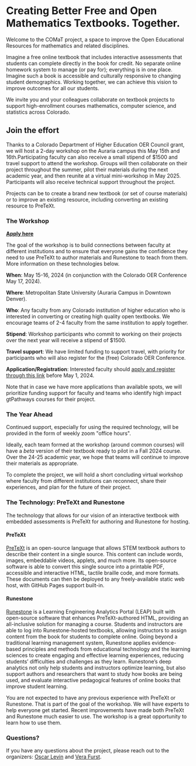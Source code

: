 # Creating Better Free and Open Mathematics Textbooks. Together.

Welcome to the COMaT project, a space to improve the Open Educational Resources for mathematics and related disciplines.

Imagine a free online textbook that includes interactive assessments that students can complete directly in the book for credit.  No separate online homework system to manage (or pay for); everything is in one place.  Imagine such a book is accessible and culturally responsive to changing student demographics.  Working together, we can achieve this vision to improve outcomes for all our students.

We invite you and your colleagues collaborate on textbook projects to support high-enrollment courses mathematics, computer science, and statistics across Colorado.  

## Join the effort

Thanks to a Colorado Department of Higher Education OER Council grant, we will host a 2-day workshop on the Auraria campus this May 15th and 16th.Participating faculty can also receive a small stipend of $1500 and travel support to attend the workshop.  Groups will then collaborate on their project throughout the summer, pilot their materials during the next academic year, and then reunite at a virtual mini-workshop in May 2025.  Participants will also receive technical support throughout the project.

Projects can be to create a brand new textbook (or set of course materials) or to improve an existing resource, including converting an existing resource to PreTeXt.

### The Workshop

**[Apply here](https://forms.gle/REwa2ZYcuWmFVKTq7)**

The goal of the workshop is to build connections between faculty at different institutions and to ensure that everyone gains the confidence they need to use PreTeXt to author materials and Runestone to teach from them.  More information on these technologies below.

**When**: May 15-16, 2024 (in conjunction with the Colorado OER Conference May 17, 2024).

**Where**: Metropolitan State University (Auraria Campus in Downtown Denver).

**Who**: Any faculty from any Colorado institution of higher education who is interested in converting or creating high quality open textbooks.  We encourage teams of 2-4 faculty from the same institution to apply together.

**Stipend**: Workshop participants who commit to working on their projects over the next year will receive a stipend of $1500.

**Travel support**: We have limited funding to support travel, with priority for participants who will also register for the (free) Colorado OER Conference.

**Application/Registration**: Interested faculty should [apply and register through this link](https://forms.gle/REwa2ZYcuWmFVKTq7) before May 1, 2024.

Note that in case we have more applications than available spots, we will prioritize funding support for faculty and teams who identify high impact gtPathways courses for their project.

### The Year Ahead

Continued support, especially for using the required technology, will be provided in the form of weekly zoom "office hours".  

Ideally, each team formed at the workshop (around common courses) will have a *beta* version of their textbook ready to pilot in a Fall 2024 course. Over the 24-25 academic year, we hope that teams will continue to improve their materials as appropriate.

To complete the project, we will hold a short concluding virtual workshop where faculty from different institutions can reconnect, share their experiences, and plan for the future of their project.

### The Technology: PreTeXt and Runestone

The technology that allows for our vision of an interactive textbook with embedded assessments is PreTeXt for authoring and Runestone for hosting.  

#### PreTeXt

[PreTeXt](https://pretextbook.org/) is an open-source language that allows STEM textbook authors to describe their content in a single source. This content can include words, images, embeddable videos, applets, and much more. Its open-source software is able to convert this single source into a printable PDF, accessible and interactive HTML, tactile braille code, and more formats. These documents can then be deployed to any freely-available static web host, with GitHub Pages support built-in.

#### Runestone

[Runestone](https://landing.runestone.academy/) is a Learning Engineering Analytics Portal (LEAP) built with open-source software that enhances PreTeXt-authored HTML, providing an all-inclusive solution for managing a course. Students and instructors are able to log into Runestone-hosted textbooks, allowing instructors to assign content from the book for students to complete online. Going beyond a traditional learning management system, Runestone applies evidence-based principles and methods from educational technology and the learning sciences to create engaging and effective learning experiences, reducing students’ difficulties and challenges as they learn. Runestone’s deep analytics not only help students and instructors optimize learning, but also support authors and researchers that want to study how books are being used, and evaluate interactive pedagogical features of online books that improve student learning.

You are not expected to have any previous experience with PreTeXt or Runestone.  That is part of the goal of the workshop.  We will have experts to help everyone get started.  Recent improvements have made both PreTeXt and Runestone much easier to use. The workshop is a great opportunity to learn how to use them.

### Questions?

If you have any questions about the project, please reach out to the organizers: [Oscar Levin](mail-to:oscar.levin@unco.edu) and [Vera Furst](mail-to:furst_v@fortlewis.edu).